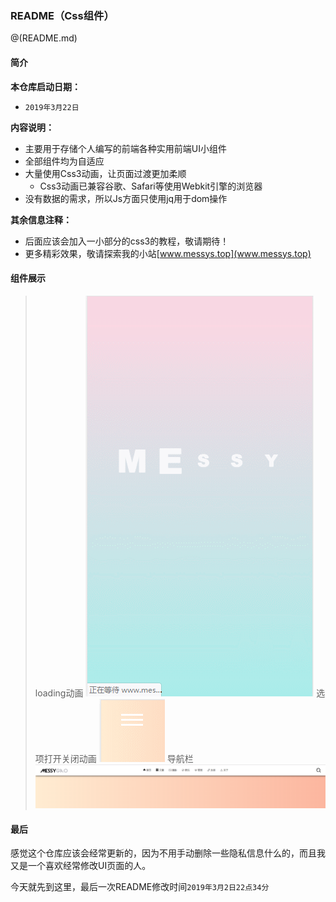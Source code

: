 ### README（Css组件）

@(README.md)

#### 简介
**本仓库启动日期：**
* `2019年3月22日`

**内容说明：**
* 主要用于存储个人编写的前端各种实用前端UI小组件
* 全部组件均为自适应
* 大量使用Css3动画，让页面过渡更加柔顺
	* Css3动画已兼容谷歌、Safari等使用Webkit引擎的浏览器
* 没有数据的需求，所以Js方面只使用jq用于dom操作

**其余信息注释：**
* 后面应该会加入一小部分的css3的教程，敬请期待！
* 更多精彩效果，敬请探索我的小站[www.messys.top](www.messys.top)

#### 组件展示
>loading动画
![Alt text](readmePhotos/loading.gif)
>选项打开关闭动画
![Alt text](readmePhotos/sF.gif)
>导航栏
![Alt text](readmePhotos/1553264303494.png)

#### 最后
感觉这个仓库应该会经常更新的，因为不用手动删除一些隐私信息什么的，而且我又是一个喜欢经常修改UI页面的人。

今天就先到这里，最后一次README修改时间`2019年3月2日22点34分`